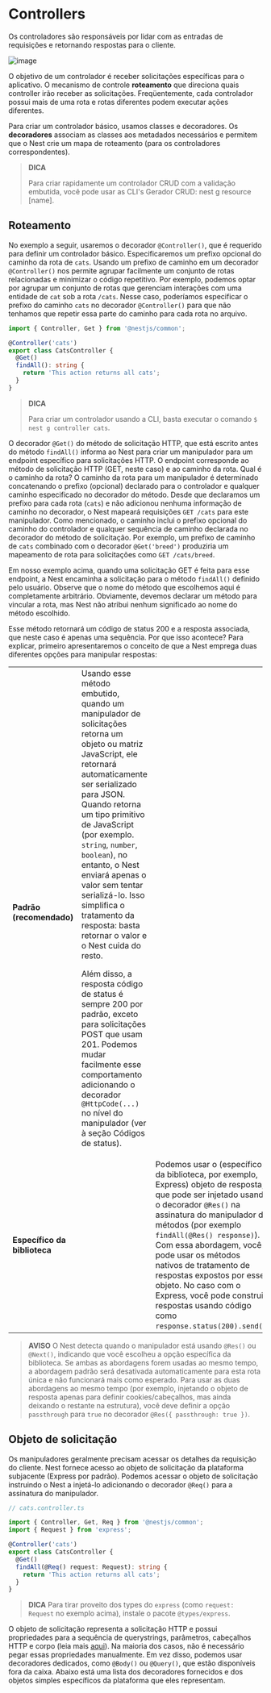 # Controllers

Os controladores são responsáveis por lidar com as entradas de requisições e retornando respostas para o cliente.

![image](https://user-images.githubusercontent.com/22455192/219870456-7ae0f9a0-f4ff-4458-b7fe-446f0003bb29.png)

O objetivo de um controlador é receber solicitações específicas para o aplicativo. O mecanismo de controle **roteamento** que direciona quais controller irão receber as solicitações. Freqüentemente, cada controlador possui mais de uma rota e rotas diferentes podem executar ações diferentes.

Para criar um controlador básico, usamos classes e decoradores. Os **decoradores** associam as classes aos metadados necessários e permitem que o Nest crie um mapa de roteamento (para os controladores correspondentes).

> **DICA**
>
> Para criar rapidamente um controlador CRUD com a validação embutida, você pode usar as CLI's Gerador CRUD: nest g resource [name].

## Roteamento
No exemplo a seguir, usaremos o decorador `@Controller()`, que é requerido para definir um controlador básico. Especificaremos um prefixo opcional do caminho da rota de `cats`. Usando um prefixo de caminho em um decorador `@Controller()` nos permite agrupar facilmente um conjunto de rotas relacionadas e minimizar o código repetitivo. Por exemplo, podemos optar por agrupar um conjunto de rotas que gerenciam interações com uma entidade de `cat` sob a rota `/cats`. Nesse caso, poderíamos especificar o prefixo do caminho `cats` no decorador `@Controller()` para que não tenhamos que repetir essa parte do caminho para cada rota no arquivo.

```ts
import { Controller, Get } from '@nestjs/common';

@Controller('cats')
export class CatsController {
  @Get()
  findAll(): string {
    return 'This action returns all cats';
  }
}
```

> **DICA**
> 
> Para criar um controlador usando a CLI, basta executar o comando `$ nest g controller cats`.

O decorador `@Get()` do método de solicitação HTTP, que está escrito antes do método `findAll()` informa ao Nest para criar um manipulador para um endpoint específico para solicitações HTTP. O endpoint corresponde ao método de solicitação HTTP (GET, neste caso) e ao caminho da rota. Qual é o caminho da rota? O caminho da rota para um manipulador é determinado concatenando o prefixo (opcional) declarado para o controlador e qualquer caminho especificado no decorador do método. Desde que declaramos um prefixo para cada rota (`cats`) e não adicionou nenhuma informação de caminho no decorador, o Nest mapeará requisições `GET /cats` para este manipulador. Como mencionado, o caminho inclui o prefixo opcional do caminho do controlador e qualquer sequência de caminho declarada no decorador do método de solicitação. Por exemplo, um prefixo de caminho de `cats` combinado com o decorador `@Get('breed')` produziria um mapeamento de rota para solicitações como `GET /cats/breed`.

Em nosso exemplo acima, quando uma solicitação GET é feita para esse endpoint, a Nest encaminha a solicitação para o método `findAll()` definido pelo usuário. Observe que o nome do método que escolhemos aqui é completamente arbitrário. Obviamente, devemos declarar um método para vincular a rota, mas Nest não atribui nenhum significado ao nome do método escolhido.

Esse método retornará um código de status 200 e a resposta associada, que neste caso é apenas uma sequência. Por que isso acontece? Para explicar, primeiro apresentaremos o conceito de que a Nest emprega duas diferentes opções para manipular respostas:

<table>
  <tr>
    <td>
      <b>Padrão (recomendado)</b>
    </td>
    <td>
      Usando esse método embutido, quando um manipulador de solicitações retorna um objeto ou matriz JavaScript, ele retornará automaticamente ser serializado para JSON. Quando retorna um tipo primitivo de JavaScript (por exemplo. <code>string</code>, <code>number</code>, <code>boolean</code>), no entanto, o Nest enviará apenas o valor sem tentar serializá-lo. Isso simplifica o tratamento da resposta: basta retornar o valor e o Nest cuida do resto.
  
  Além disso, a resposta código de status é sempre 200 por padrão, exceto para solicitações POST que usam 201. Podemos mudar facilmente esse comportamento adicionando o decorador <code>@HttpCode(...)</code> no nível do manipulador (ver à seção Códigos de status).
    </td>
  </tr>
  <tr>
    <td>
      <b>Específico da biblioteca</b>
    <td>
    <td>
      Podemos usar o (específico da biblioteca, por exemplo, Express) objeto de resposta, que pode ser injetado usando o decorador <code>@Res()</code> na assinatura do manipulador de métodos (por exemplo <code>findAll(@Res() response)</code>). Com essa abordagem, você pode usar os métodos nativos de tratamento de respostas expostos por esse objeto. No caso com o Express, você pode construir respostas usando código como <code>response.status(200).send()</code>.
    </td>
  </tr>
</table>

> **AVISO**
> O Nest detecta quando o manipulador está usando `@Res()` ou `@Next()`, indicando que você escolheu a opção específica da biblioteca. Se ambas as abordagens forem usadas ao mesmo tempo, a abordagem padrão será desativada automaticamente para esta rota única e não funcionará mais como esperado. Para usar as duas abordagens ao mesmo tempo (por exemplo, injetando o objeto de resposta apenas para definir cookies/cabeçalhos, mas ainda deixando o restante na estrutura), você deve definir a opção `passthrough` para `true` no decorador `@Res({ passthrough: true })`.

## Objeto de solicitação
Os manipuladores geralmente precisam acessar os detalhes da requisição do cliente. Nest fornece acesso ao objeto de solicitação da plataforma subjacente (Express por padrão). Podemos acessar o objeto de solicitação instruindo o Nest a injetá-lo adicionando o decorador `@Req()` para a assinatura do manipulador.

```ts
// cats.controller.ts

import { Controller, Get, Req } from '@nestjs/common';
import { Request } from 'express';

@Controller('cats')
export class CatsController {
  @Get()
  findAll(@Req() request: Request): string {
    return 'This action returns all cats';
  }
}
```

> **DICA**
> Para tirar proveito dos types do `express` (como `request: Request` no exemplo acima), instale o pacote `@types/express`.

O objeto de solicitação representa a solicitação HTTP e possui propriedades para a sequência de querystrings, parâmetros, cabeçalhos HTTP e corpo (leia mais [aqui](https://expressjs.com/en/api.html#req)). Na maioria dos casos, não é necessário pegar essas propriedades manualmente. Em vez disso, podemos usar decoradores dedicados, como `@Body()` ou `@Query()`, que estão disponíveis fora da caixa. Abaixo está uma lista dos decoradores fornecidos e dos objetos simples específicos da plataforma que eles representam.

